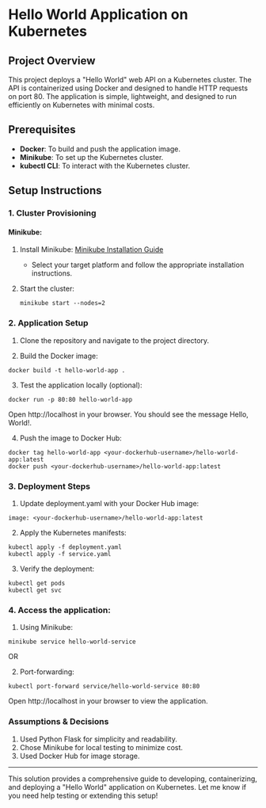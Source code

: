# Hello World Application on Kubernetes

## Project Overview
This project deploys a "Hello World" web API on a Kubernetes cluster. The API is containerized using Docker and designed to handle HTTP requests on port 80. The application is simple, lightweight, and designed to run efficiently on Kubernetes with minimal costs.

## Prerequisites
- **Docker**: To build and push the application image.
- **Minikube**: To set up the Kubernetes cluster.
- **kubectl CLI**: To interact with the Kubernetes cluster.

## Setup Instructions

### 1. Cluster Provisioning
#### Minikube:
1. Install Minikube: [Minikube Installation Guide](https://minikube.sigs.k8s.io/docs/start/)
   - Select your target platform and follow the appropriate installation instructions.

2. Start the cluster:
   ```
   minikube start --nodes=2
   ```

### 2. Application Setup

1. Clone the repository and navigate to the project directory.

2. Build the Docker image:

```
docker build -t hello-world-app .
```
3. Test the application locally (optional):

```
docker run -p 80:80 hello-world-app
```
Open http://localhost in your browser. You should see the message Hello, World!.

4. Push the image to Docker Hub:

```
docker tag hello-world-app <your-dockerhub-username>/hello-world-app:latest
docker push <your-dockerhub-username>/hello-world-app:latest
```

### 3. Deployment Steps

1. Update deployment.yaml with your Docker Hub image:

```
image: <your-dockerhub-username>/hello-world-app:latest
```

2. Apply the Kubernetes manifests:

```
kubectl apply -f deployment.yaml
kubectl apply -f service.yaml
```

3. Verify the deployment:

```
kubectl get pods
kubectl get svc
```

### 4. Access the application:
1. Using Minikube:

```
minikube service hello-world-service
```

OR

2. Port-forwarding:

```
kubectl port-forward service/hello-world-service 80:80
```

Open http://localhost in your browser to view the application.


### Assumptions & Decisions
1. Used Python Flask for simplicity and readability.
2. Chose Minikube for local testing to minimize cost.
3. Used Docker Hub for image storage.



---

This solution provides a comprehensive guide to developing, containerizing, and deploying a "Hello World" application on Kubernetes. Let me know if you need help testing or extending this setup!
